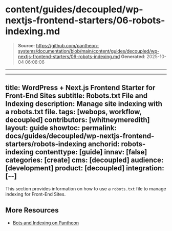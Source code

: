 # content/guides/decoupled/wp-nextjs-frontend-starters/06-robots-indexing.md

> **Source**: https://github.com/pantheon-systems/documentation/blob/main/content/guides/decoupled/wp-nextjs-frontend-starters/06-robots-indexing.md
> **Generated**: 2025-10-04 06:08:06

---

---
title: WordPress + Next.js Frontend Starter for Front-End Sites
subtitle: Robots.txt File and Indexing
description: Manage site indexing with a robots.txt file.
tags: [webops, workflow, decoupled]
contributors: [whitneymeredith]
layout: guide
showtoc:
permalink: docs/guides/decoupled/wp-nextjs-frontend-starters/robots-indexing
anchorid: robots-indexing
contenttype: [guide]
innav: [false]
categories: [create]
cms: [decoupled]
audience: [development]
product: [decoupled]
integration: [--]
---

This section provides information on how to use a `robots.txt` file to manage indexing for Front-End Sites.

<Partial file="decoupled-nextjs-robots.md" />

## More Resources

- [Bots and Indexing on Pantheon](/bots-and-indexing)
